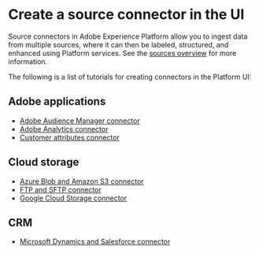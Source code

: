 # Create a source connector in the UI

Source connectors in Adobe Experience Platform allow you to ingest data from multiple sources, where it can then be labeled, structured, and enhanced using Platform services. See the [sources overview](../../technical_overview/acp_connectors_overview/acp-connectors-overview.md) for more information.

The following is a list of tutorials for creating connectors in the Platform UI:

## Adobe applications

-   [Adobe Audience Manager connector](./adobe-applications/aam-ui-tutorial.md)
-   [Adobe Analytics connector](./adobe-applications/adobe-analytics-ui-tutorial.md)
-   [Customer attributes connector](./adobe-applications/customer-attributes-ui-tutorial.md)

## Cloud storage

-   [Azure Blob and Amazon S3 connector](./cloud-storages/amazon-s3-ui-tutorial.md)
-   [FTP and SFTP connector](./cloud-storages/ftp-sftp-ui-tutorial.md)
-   [Google Cloud Storage connector](./cloud-storages/google-cloud-storage-ui-tutorial.md)

## CRM

-   [Microsoft Dynamics and Salesforce connector](./crm/dynamics-salesforce-ui-tutorial.md)